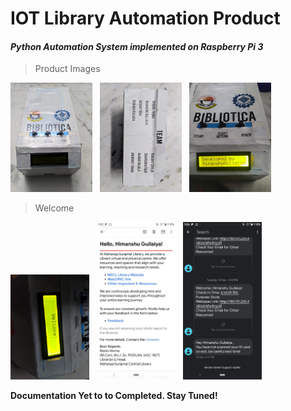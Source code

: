 # IOT Library Automation Product
#### <em>Python Automation System implemented on <strong>Raspberry Pi 3</em></strong>

> Product Images
>
<img src = "libraryproduct-images/box1.jpeg" width = "26%" Height = "26%"> &nbsp; <img src = "libraryproduct-images/box2.jpeg" width = "26%" Height = "26%"> &nbsp; <img src = "libraryproduct-images/developedby.jpeg" width = "26%" Height = "26%"> &nbsp;
> Welcome

<img src = "libraryproduct-images/welcome.jpeg" width = "25%" height = "26%"> &nbsp;
<img src = "libraryproduct-images/email.jpeg" width = "25%" height = "26%"> &nbsp;
<img src = "libraryproduct-images/sms.jpeg" width = "25%" height = "26%"> &nbsp;

**Documentation Yet to to Completed. Stay Tuned!**
